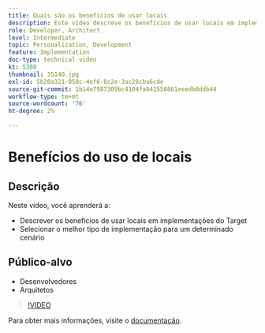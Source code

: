 ```yaml
---
title: Quais são os benefícios de usar locais
description: Este vídeo descreve os benefícios de usar locais em implementações do Adobe Target. Assista a este vídeo para saber como selecionar o melhor tipo de implementação para um determinado cenário.
role: Developer, Architect
level: Intermediate
topic: Personalization, Development
feature: Implementation
doc-type: technical video
kt: 5380
thumbnail: 35140.jpg
exl-id: 5b20a321-058c-4ef6-8c2e-3ac28cba6cde
source-git-commit: 1b14e7987309bc4104fa842558861eeedb0ddb44
workflow-type: tm+mt
source-wordcount: '76'
ht-degree: 2%

---
```


# Benefícios do uso de locais

## Descrição

Neste vídeo, você aprenderá a:

* Descrever os benefícios de usar locais em implementações do Target
* Selecionar o melhor tipo de implementação para um determinado cenário

## Público-alvo

* Desenvolvedores
* Arquitetos

>[!VIDEO](https://video.tv.adobe.com/v/35140/?quality=12)

Para obter mais informações, visite o [documentação](https://experienceleague.adobe.com/docs/target/using/implement-target/implementing-target.html?lang=en).
